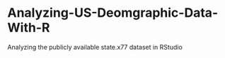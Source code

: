 # Analyzing-US-Deomgraphic-Data-With-R
Analyzing the publicly available state.x77 dataset in RStudio
